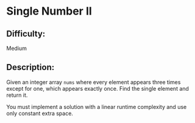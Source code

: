 # Single Number II

## Difficulty: 
Medium

## Description: 
Given an integer array `nums` where every element appears three times except for one, which appears exactly once. Find the single element and return it.

You must implement a solution with a linear runtime complexity and use only constant extra space.